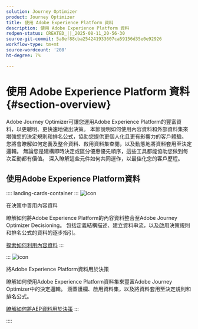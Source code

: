 ```yaml
---
solution: Journey Optimizer
product: Journey Optimizer
title: 使用 Adobe Experience Platform 資料
description: 使用 Adobe Experience Platform 資料
redpen-status: CREATED_||_2025-08-11_20-56-30
source-git-commit: 5a8ef88cba254241933607ca59156d35e0e92926
workflow-type: tm+mt
source-wordcount: '208'
ht-degree: 7%

---
```



# 使用 Adobe Experience Platform 資料{#section-overview}

Adobe Journey Optimizer可讓您運用Adobe Experience Platform的豐富資料，以更聰明、更快速地做出決策。 本節說明如何使用內容資料和外部資料集來增強您的決定規則和排名公式，協助您提供更個人化且更有影響力的客戶體驗。 您將會瞭解如何定義及整合資料、啟用資料集查閱，以及動態地將資料套用至決定邏輯。 無論您是建構即時決定或區分優惠優先順序，這些工具都能協助您做到每次互動都有價值。 深入瞭解這些元件如何共同運作，以最佳化您的客戶歷程。

## 使用Adobe Experience Platform資料

:::: landing-cards-container
:::
![icon](https://cdn.experienceleague.adobe.com/icons/puzzle-piece.svg?lang=zh-Hant)

在決策中善用內容資料

瞭解如何將Adobe Experience Platform的內容資料整合至Adobe Journey Optimizer Decisioning。 包括定義結構描述、建立資料串流，以及啟用決策規則和排名公式的資料的逐步指引。

[探索如何利用內容資料](../using/experience-decisioning/context-data.md)
:::

:::
![icon](https://cdn.experienceleague.adobe.com/icons/gear.svg?lang=zh-Hant)

將Adobe Experience Platform資料用於決策

瞭解如何使用Adobe Experience Platform資料集來豐富Adobe Journey Optimizer中的決定邏輯。 涵蓋護欄、啟用資料集，以及將資料套用至決定規則和排名公式。

[瞭解如何將AEP資料用於決策](../using/experience-decisioning/aep-data-exd.md)
:::

::::
